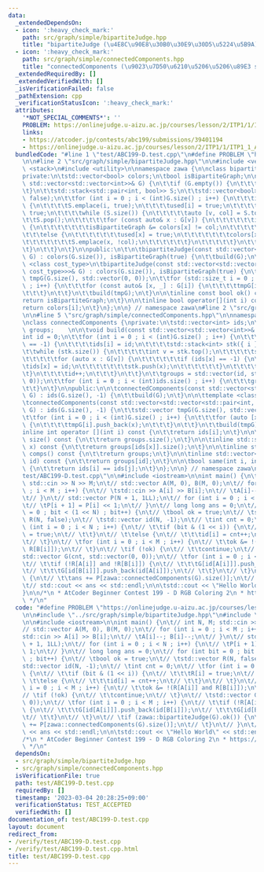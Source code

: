 ```yaml
---
data:
  _extendedDependsOn:
  - icon: ':heavy_check_mark:'
    path: src/graph/simple/bipartiteJudge.hpp
    title: "bipartiteJudge (\u4E8C\u90E8\u30B0\u30E9\u30D5\u5224\u5B9A)"
  - icon: ':heavy_check_mark:'
    path: src/graph/simple/connectedComponents.hpp
    title: "connectedComponents (\u9023\u7D50\u6210\u5206\u5206\u89E3 simple ver)"
  _extendedRequiredBy: []
  _extendedVerifiedWith: []
  _isVerificationFailed: false
  _pathExtension: cpp
  _verificationStatusIcon: ':heavy_check_mark:'
  attributes:
    '*NOT_SPECIAL_COMMENTS*': ''
    PROBLEM: https://onlinejudge.u-aizu.ac.jp/courses/lesson/2/ITP1/1/ITP1_1_A
    links:
    - https://atcoder.jp/contests/abc199/submissions/39401194
    - https://onlinejudge.u-aizu.ac.jp/courses/lesson/2/ITP1/1/ITP1_1_A
  bundledCode: "#line 1 \"test/ABC199-D.test.cpp\"\n#define PROBLEM \"https://onlinejudge.u-aizu.ac.jp/courses/lesson/2/ITP1/1/ITP1_1_A\"\
    \n\n#line 2 \"src/graph/simple/bipartiteJudge.hpp\"\n\n#include <vector>\n#include\
    \ <stack>\n#include <utility>\n\nnamespace zawa {\n\nclass bipartiteJudge {\n\
    private:\n\tstd::vector<bool> colors;\n\tbool isBipartiteGraph;\n\n\tvoid build(const\
    \ std::vector<std::vector<int>>& G) {\n\t\tif (G.empty()) {\n\t\t\treturn;\n\t\
    \t}\n\t\tstd::stack<std::pair<int, bool>> S;\n\t\tstd::vector<bool> used(G.size(),\
    \ false);\n\t\tfor (int i = 0 ; i < (int)G.size() ; i++) {\n\t\t\tif (!used[i])\
    \ {\n\t\t\t\tS.emplace(i, true);\n\t\t\t\tused[i] = true;\n\t\t\t\tcolors[i] =\
    \ true;\n\t\t\t\twhile (S.size()) {\n\t\t\t\t\tauto [v, col] = S.top();\n\t\t\t\
    \t\tS.pop();\n\t\t\t\t\tfor (const auto& x : G[v]) {\n\t\t\t\t\t\tif (used[x])\
    \ {\n\t\t\t\t\t\t\tisBipartiteGraph &= colors[x] != col;\n\t\t\t\t\t\t}\n\t\t\t\
    \t\t\telse {\n\t\t\t\t\t\t\tused[x] = true;\n\t\t\t\t\t\t\tcolors[x] = !col;\n\
    \t\t\t\t\t\t\tS.emplace(x, !col);\n\t\t\t\t\t\t}\n\t\t\t\t\t}\n\t\t\t\t}\n\t\t\
    \t}\n\t\t}\n\t}\n\npublic:\n\t\n\tbipartiteJudge(const std::vector<std::vector<int>>&\
    \ G) : colors(G.size()), isBipartiteGraph(true) {\n\t\tbuild(G);\n\t}\n\n\ttemplate\
    \ <class cost_type>\n\tbipartiteJudge(const std::vector<std::vector<std::pair<int,\
    \ cost_type>>>& G) : colors(G.size()), isBipartiteGraph(true) {\n\t\tstd::vector\
    \ tmpG(G.size(), std::vector(0, 0));\n\t\tfor (std::size_t i = 0 ; i < G.size()\
    \ ; i++) {\n\t\t\tfor (const auto& [x, _] : G[i]) {\n\t\t\t\ttmpG[i].push_back(x);\n\
    \t\t\t}\n\t\t}\n\t\tbuild(tmpG);\n\t}\n\n\tinline const bool ok() const {\n\t\t\
    return isBipartiteGraph;\n\t}\n\n\tinline bool operator[](int i) const {\n\t\t\
    return colors[i];\n\t}\n};\n\n} // namespace zawa\n#line 2 \"src/graph/simple/connectedComponents.hpp\"\
    \n\n#line 5 \"src/graph/simple/connectedComponents.hpp\"\n\nnamespace zawa {\n\
    \nclass connectedComponents {\nprivate:\n\tstd::vector<int> ids;\n\tstd::vector<std::vector<int>>\
    \ groups;    \n\n\tvoid build(const std::vector<std::vector<int>>& G) {\n\t\t\
    int id = 0;\n\t\tfor (int i = 0 ; i < (int)G.size() ; i++) {\n\t\t\tif (ids[i]\
    \ == -1) {\n\t\t\t\tids[i] = id;\n\t\t\t\tstd::stack<int> stk({ i });\t\t\n\t\t\
    \t\twhile (stk.size()) {\n\t\t\t\t\tint v = stk.top();\n\t\t\t\t\tstk.pop();\n\
    \t\t\t\t\tfor (auto x : G[v]) {\n\t\t\t\t\t\tif (ids[x] == -1) {\n\t\t\t\t\t\t\
    \tids[x] = id;\n\t\t\t\t\t\t\tstk.push(x);\n\t\t\t\t\t\t}\n\t\t\t\t\t}\n\t\t\t\
    \t}\n\t\t\t\tid++;\n\t\t\t}\n\t\t}\n\t\tgroups = std::vector(id, std::vector(0,\
    \ 0));\n\t\tfor (int i = 0 ; i < (int)ids.size() ; i++) {\n\t\t\tgroups[ids[i]].push_back(i);\n\
    \t\t}\n\t}\n\npublic:\n\n\tconnectedComponents(const std::vector<std::vector<int>>&\
    \ G) : ids(G.size(), -1) {\n\t\tbuild(G);\n\t}\n\n\ttemplate <class cost_type>\n\
    \tconnectedComponents(const std::vector<std::vector<std::pair<int, cost_type>>>&\
    \ G) : ids(G.size(), -1) {\n\t\tstd::vector tmpG(G.size(), std::vector(0, 0));\n\
    \t\tfor (int i = 0 ; i < (int)G.size() ; i++) {\n\t\t\tfor (auto [x, _] : G[i])\
    \ {\n\t\t\t\ttmpG[i].push_back(x);\n\t\t\t}\n\t\t}\n\t\tbuild(tmpG);\n\t}\n\n\t\
    inline int operator [](int i) const {\n\t\treturn ids[i];\n\t}\n\n\tinline std::size_t\
    \ size() const {\n\t\treturn groups.size();\n\t}\n\n\tinline std::size_t size(int\
    \ x) const {\n\t\treturn groups[ids[x]].size();\n\t}\n\n\tinline std::vector<std::vector<int>>\
    \ comps() const {\n\t\treturn groups;\n\t}\n\n\tinline std::vector<int> comp(int\
    \ id) const {\n\t\treturn groups[id];\n\t}\n\n\tbool same(int i, int j) const\
    \ {\n\t\treturn ids[i] == ids[j];\n\t}\n};\n\n} // namespace zawa\n#line 5 \"\
    test/ABC199-D.test.cpp\"\n\n#include <iostream>\n\nint main() {\n\t// int N, M;\
    \ std::cin >> N >> M;\n\t// std::vector A(M, 0), B(M, 0);\n\t// for (int i = 0\
    \ ; i < M ; i++) {\n\t// \tstd::cin >> A[i] >> B[i];\n\t// \tA[i]--; B[i]--;\n\
    \t// }\n\t// std::vector P(N + 1, 1LL);\n\t// for (int i = 0 ; i < N ; i++) {\n\
    \t// \tP[i + 1] = P[i] << 1;\n\t// }\n\t// long long ans = 0;\n\t// for (int bit\
    \ = 0 ; bit < (1 << N) ; bit++) {\n\t// \tbool ok = true;\n\t// \tstd::vector\
    \ R(N, false);\n\t// \tstd::vector id(N, -1);\n\t// \tint cnt = 0;\n\t// \tfor\
    \ (int i = 0 ; i < N ; i++) {\n\t// \t\tif (bit & (1 << i)) {\n\t// \t\t\tR[i]\
    \ = true;\n\t// \t\t}\n\t// \t\telse {\n\t// \t\t\tid[i] = cnt++;\n\t// \t\t}\n\
    \t// \t}\n\t// \tfor (int i = 0 ; i < M ; i++) {\n\t// \t\tok &= !(R[A[i]] and\
    \ R[B[i]]);\n\t// \t}\n\t// \tif (!ok) {\n\t// \t\tcontinue;\n\t// \t}\n\t// \t\
    std::vector G(cnt, std::vector(0, 0));\n\t// \tfor (int i = 0 ; i < M ; i++) {\n\
    \t// \t\tif (!R[A[i]] and !R[B[i]]) {\n\t// \t\t\tG[id[A[i]]].push_back(id[B[i]]);\n\
    \t// \t\t\tG[id[B[i]]].push_back(id[A[i]]);\n\t// \t\t}\n\t// \t}\n\t// \tif (zawa::bipartiteJudge(G).ok())\
    \ {\n\t// \t\tans += P[zawa::connectedComponents(G).size()];\n\t// \t}\n\t// }\n\
    \t// std::cout << ans << std::endl;\n\n\tstd::cout << \"Hello World\" << std::endl;\n\
    }\n\n/*\n * AtCoder Beginner Contest 199 - D RGB Coloring 2\n * https://atcoder.jp/contests/abc199/submissions/39401194\n\
    \ */\n"
  code: "#define PROBLEM \"https://onlinejudge.u-aizu.ac.jp/courses/lesson/2/ITP1/1/ITP1_1_A\"\
    \n\n#include \"../src/graph/simple/bipartiteJudge.hpp\"\n#include \"../src/graph/simple/connectedComponents.hpp\"\
    \n\n#include <iostream>\n\nint main() {\n\t// int N, M; std::cin >> N >> M;\n\t\
    // std::vector A(M, 0), B(M, 0);\n\t// for (int i = 0 ; i < M ; i++) {\n\t// \t\
    std::cin >> A[i] >> B[i];\n\t// \tA[i]--; B[i]--;\n\t// }\n\t// std::vector P(N\
    \ + 1, 1LL);\n\t// for (int i = 0 ; i < N ; i++) {\n\t// \tP[i + 1] = P[i] <<\
    \ 1;\n\t// }\n\t// long long ans = 0;\n\t// for (int bit = 0 ; bit < (1 << N)\
    \ ; bit++) {\n\t// \tbool ok = true;\n\t// \tstd::vector R(N, false);\n\t// \t\
    std::vector id(N, -1);\n\t// \tint cnt = 0;\n\t// \tfor (int i = 0 ; i < N ; i++)\
    \ {\n\t// \t\tif (bit & (1 << i)) {\n\t// \t\t\tR[i] = true;\n\t// \t\t}\n\t//\
    \ \t\telse {\n\t// \t\t\tid[i] = cnt++;\n\t// \t\t}\n\t// \t}\n\t// \tfor (int\
    \ i = 0 ; i < M ; i++) {\n\t// \t\tok &= !(R[A[i]] and R[B[i]]);\n\t// \t}\n\t\
    // \tif (!ok) {\n\t// \t\tcontinue;\n\t// \t}\n\t// \tstd::vector G(cnt, std::vector(0,\
    \ 0));\n\t// \tfor (int i = 0 ; i < M ; i++) {\n\t// \t\tif (!R[A[i]] and !R[B[i]])\
    \ {\n\t// \t\t\tG[id[A[i]]].push_back(id[B[i]]);\n\t// \t\t\tG[id[B[i]]].push_back(id[A[i]]);\n\
    \t// \t\t}\n\t// \t}\n\t// \tif (zawa::bipartiteJudge(G).ok()) {\n\t// \t\tans\
    \ += P[zawa::connectedComponents(G).size()];\n\t// \t}\n\t// }\n\t// std::cout\
    \ << ans << std::endl;\n\n\tstd::cout << \"Hello World\" << std::endl;\n}\n\n\
    /*\n * AtCoder Beginner Contest 199 - D RGB Coloring 2\n * https://atcoder.jp/contests/abc199/submissions/39401194\n\
    \ */\n"
  dependsOn:
  - src/graph/simple/bipartiteJudge.hpp
  - src/graph/simple/connectedComponents.hpp
  isVerificationFile: true
  path: test/ABC199-D.test.cpp
  requiredBy: []
  timestamp: '2023-03-04 20:28:25+09:00'
  verificationStatus: TEST_ACCEPTED
  verifiedWith: []
documentation_of: test/ABC199-D.test.cpp
layout: document
redirect_from:
- /verify/test/ABC199-D.test.cpp
- /verify/test/ABC199-D.test.cpp.html
title: test/ABC199-D.test.cpp
---
```

